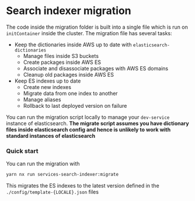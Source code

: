 # Search indexer migration

The code inside the migration folder is built into a single file which is run on `initContainer` inside the cluster.
The migration file has several tasks:

- Keep the dictionaries inside AWS up to date with `elasticsearch-dictionaries`
  - Manage files inside S3 buckets
  - Create packages inside AWS ES
  - Associate and disassociate packages with AWS ES domains
  - Cleanup old packages inside AWS ES
- Keep ES indexes up to date
  - Create new indexes
  - Migrate data from one index to another
  - Manage aliases
  - Rollback to last deployed version on failure

You can run the migration script locally to manage your `dev-service` instance of elasticsearch.
**The migrate script assumes you have dictionary files inside elasticsearch config and hence is unlikely to work with standard instances of elasticsearch**

### Quick start

You can run the migration with

```bash
yarn nx run services-search-indexer:migrate
```

This migrates the ES indexes to the latest version defined in the `./config/template-{LOCALE}.json` files
